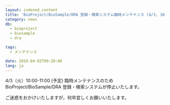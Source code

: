 ```yaml
---
layout: indexed_content
title: 'BioProject/BioSample/DRA 登録・検索システム臨時メンテナンス (4/3, 10:00-11:00)'
category: news
db:
  - bioproject
  - biosample
  - dra

tags:
  - メンテナンス

date: 2018-04-02T09:28:00
lang: ja
---
```


<p>4/3（火）10:00-11:00 (予定) 臨時メンテナンスのため BioProject/BioSample/DRA 登録・検索システムが停止いたします。</p>

<p>ご迷惑をおかけいたしますが，何卒宜しくお願いいたします。</p>
